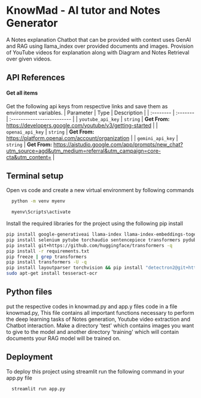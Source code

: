 
# KnowMad - AI tutor and Notes Generator

A Notes explanation Chatbot that can be provided with context uses GenAI and RAG using llama_index over provided documents and images. Provision of YouTube videos for explanation along with Diagram and Notes Retrieval over given videos.


## API References

#### Get all items

Get the following api keys from respective links and save them as environment variables.
| Parameter | Type     | Description                |
| :-------- | :------- | :------------------------- |
| `youtube_api_key` | `string` | **Get From:** https://developers.google.com/youtube/v3/getting-started |
| `openai_api_key` | `string` | **Get From:** https://platform.openai.com/account/organization |
| `gemini_api_key` | `string` | **Get From:** https://aistudio.google.com/app/prompts/new_chat?utm_source=agd&utm_medium=referral&utm_campaign=core-cta&utm_content= |

## Terminal setup
Open vs code and create a new virtual environment by following commands
```bash
  python -m venv myenv
```
```bash
  myenv\Scripts\activate
```
Install the required libraries for the project using the following pip install

```bash
pip install google-generativeai llama-index llama-index-embeddings-together llama-index-llms-together openai langchain langchainhub llama-index-llms-langchain streamlit google-api-python-client
pip install selenium pytube torchaudio sentencepiece transformers pydub openai imagehash pytorch sentencepiece assemblyai llama-index-multi-modal-llms-anthropic llama-index-vector-stores-qdrant matplotlib python-docx opencv-python pytesseract llama-index-readers-file
pip install git+https://github.com/huggingface/transformers -q
pip install -r requirements.txt
pip freeze | grep transformers
pip install transformers -U -q
pip install layoutparser torchvision && pip install "detectron2@git+https://github.com/facebookresearch/detectron2.git@v0.5#egg=detectron2"
sudo apt-get install tesseract-ocr
```
## Python files
put the respective codes in knowmad.py and app.y files code in a file knowmad.py, This file contains all important functions necessary to perform the deep learning tasks of Notes generation, Youtube video extraction and Chatbot interaction.
Make a directory 'test' which contains images you want to give to the model and another directory 'training' which will contain documents your RAG model will be trained on.
## Deployment

To deploy this project using streamlit run the following command in your app.py file

```bash
  streamlit run app.py
```


